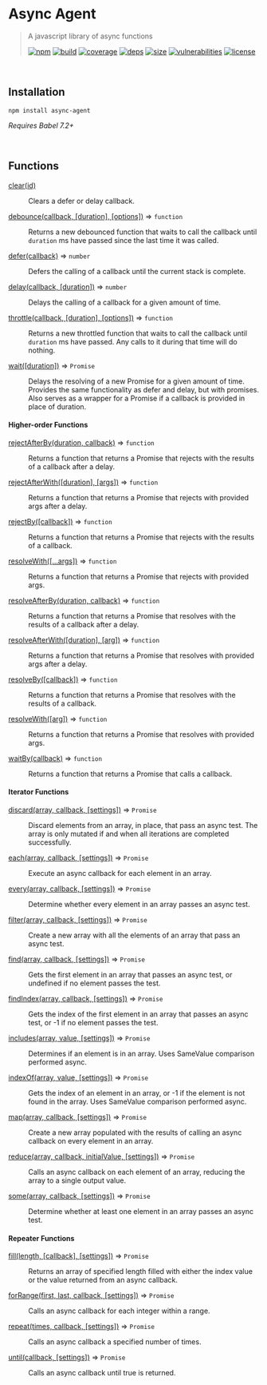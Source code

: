 # Async Agent

> A javascript library of async functions
>
> [![npm][npm]][npm-url]
[![build][build]][build-url]
[![coverage][coverage]][coverage-url]
[![deps][deps]][deps-url]
[![size][size]][size-url]
[![vulnerabilities][vulnerabilities]][vulnerabilities-url]
[![license][license]][license-url]

<br><a name="Installation"></a>

## Installation
```
npm install async-agent
```
_Requires Babel 7.2+_


<br>

## Functions

<dl>
<dt><a href="docs/clear.md">clear(id)</a></dt>
<dd><p>Clears a defer or delay callback.</p>
</dd>
<dt><a href="docs/debounce.md">debounce(callback, [duration], [options])</a> ⇒ <code>function</code></dt>
<dd><p>Returns a new debounced function that waits to call the callback until <code>duration</code> ms have passed since the last time it was called.</p>
</dd>
<dt><a href="docs/defer.md">defer(callback)</a> ⇒ <code>number</code></dt>
<dd><p>Defers the calling of a callback until the current stack is complete.</p>
</dd>
<dt><a href="docs/delay.md">delay(callback, [duration])</a> ⇒ <code>number</code></dt>
<dd><p>Delays the calling of a callback for a given amount of time.</p>
</dd>
<dt><a href="docs/throttle.md">throttle(callback, [duration], [options])</a> ⇒ <code>function</code></dt>
<dd><p>Returns a new throttled function that waits to call the callback until <code>duration</code> ms have passed. Any calls to it during that time will do nothing.</p>
</dd>
<dt><a href="docs/wait.md">wait([duration])</a> ⇒ <code>Promise</code></dt>
<dd><p>Delays the resolving of a new Promise for a given amount of time. Provides the same functionality as defer and delay, but with promises. Also serves as a wrapper for a Promise if a callback is provided in place of duration.</p>
</dd>

#### Higher-order Functions

<dt><a href="docs/rejectAfterBy.md">rejectAfterBy(duration, callback)</a> ⇒ <code>function</code></dt>
<dd><p>Returns a function that returns a Promise that rejects with the results of a callback after a delay.</p>
</dd>
<dt><a href="docs/rejectAfterWith.md">rejectAfterWith([duration], [args])</a> ⇒ <code>function</code></dt>
<dd><p>Returns a function that returns a Promise that rejects with provided args after a delay.</p>
</dd>
<dt><a href="docs/rejectBy.md">rejectBy([callback])</a> ⇒ <code>function</code></dt>
<dd><p>Returns a function that returns a Promise that rejects with the results of a callback.</p>
</dd>
<dt><a href="docs/resolveWith.md">resolveWith([...args])</a> ⇒ <code>function</code></dt>
<dd><p>Returns a function that returns a Promise that rejects with provided args.</p>
</dd>
<dt><a href="docs/resolveAfterBy.md">resolveAfterBy(duration, callback)</a> ⇒ <code>function</code></dt>
<dd><p>Returns a function that returns a Promise that resolves with the results of a callback after a delay.</p>
</dd>
<dt><a href="docs/resolveAfterWith.md">resolveAfterWith([duration], [arg])</a> ⇒ <code>function</code></dt>
<dd><p>Returns a function that returns a Promise that resolves with provided args after a delay.</p>
</dd>
<dt><a href="docs/resolveBy.md">resolveBy([callback])</a> ⇒ <code>function</code></dt>
<dd><p>Returns a function that returns a Promise that resolves with the results of a callback.</p>
</dd>
<dt><a href="docs/resolveWith.md">resolveWith([arg])</a> ⇒ <code>function</code></dt>
<dd><p>Returns a function that returns a Promise that resolves with provided args.</p>
</dd>
<dt><a href="docs/waitBy.md">waitBy(callback)</a> ⇒ <code>function</code></dt>
<dd><p>Returns a function that returns a Promise that calls a callback.</p>
</dd>

#### Iterator Functions

<dt><a href="docs/discard.md">discard(array, callback, [settings])</a> ⇒ <code>Promise</code></dt>
<dd><p>Discard elements from an array, in place, that pass an async test. The array is only mutated if and when all iterations are completed successfully.</p>
</dd>
<dt><a href="docs/each.md">each(array, callback, [settings])</a> ⇒ <code>Promise</code></dt>
<dd><p>Execute an async callback for each element in an array.</p>
</dd>
<dt><a href="docs/every.md">every(array, callback, [settings])</a> ⇒ <code>Promise</code></dt>
<dd><p>Determine whether every element in an array passes an async test.</p>
</dd>
<dt><a href="docs/filter.md">filter(array, callback, [settings])</a> ⇒ <code>Promise</code></dt>
<dd><p>Create a new array with all the elements of an array that pass an async test.</p>
</dd>
<dt><a href="docs/find.md">find(array, callback, [settings])</a> ⇒ <code>Promise</code></dt>
<dd><p>Gets the first element in an array that passes an async test, or undefined if no element passes the test.</p>
</dd>
<dt><a href="docs/findIndex.md">findIndex(array, callback, [settings])</a> ⇒ <code>Promise</code></dt>
<dd><p>Gets the index of the first element in an array that passes an async test, or -1 if no element passes the test.</p>
</dd>
<dt><a href="docs/includes.md">includes(array, value, [settings])</a> ⇒ <code>Promise</code></dt>
<dd><p>Determines if an element is in an array. Uses SameValue comparison performed async.</p>
</dd>
<dt><a href="docs/indexOf.md">indexOf(array, value, [settings])</a> ⇒ <code>Promise</code></dt>
<dd><p>Gets the index of an element in an array, or -1 if the element is not found in the array. Uses SameValue comparison performed async.</p>
</dd>
<dt><a href="docs/map.md">map(array, callback, [settings])</a> ⇒ <code>Promise</code></dt>
<dd><p>Create a new array populated with the results of calling an async callback on every element in an array.</p>
</dd>
<dt><a href="docs/reduce.md">reduce(array, callback, initialValue, [settings])</a> ⇒ <code>Promise</code></dt>
<dd><p>Calls an async callback on each element of an array, reducing the array to a single output value.</p>
</dd>
<dt><a href="docs/some.md">some(array, callback, [settings])</a> ⇒ <code>Promise</code></dt>
<dd><p>Determine whether at least one element in an array passes an async test.</p>
</dd>

#### Repeater Functions

<dt><a href="docs/fill.md">fill(length, [callback], [settings])</a> ⇒ <code>Promise</code></dt>
<dd><p>Returns an array of specified length filled with either the index value or the value returned from an async callback.</p>
</dd>
<dt><a href="docs/forRange.md">forRange(first, last, callback, [settings])</a> ⇒ <code>Promise</code></dt>
<dd><p>Calls an async callback for each integer within a range.</p>
</dd>
<dt><a href="docs/repeat.md">repeat(times, callback, [settings])</a> ⇒ <code>Promise</code></dt>
<dd><p>Calls an async callback a specified number of times.</p>
</dd>
<dt><a href="docs/until.md">until(callback, [settings])</a> ⇒ <code>Promise</code></dt>
<dd><p>Calls an async callback until true is returned.</p>
</dd>
</dl>

[npm]: https://img.shields.io/npm/v/async-agent.svg
[npm-url]: https://npmjs.com/package/async-agent
[build]: https://travis-ci.org/DarrenPaulWright/async-agent.svg?branch&#x3D;master
[build-url]: https://travis-ci.org/DarrenPaulWright/async-agent
[coverage]: https://coveralls.io/repos/github/DarrenPaulWright/async-agent/badge.svg?branch&#x3D;master
[coverage-url]: https://coveralls.io/github/DarrenPaulWright/async-agent?branch&#x3D;master
[deps]: https://david-dm.org/DarrenPaulWright/async-agent.svg
[deps-url]: https://david-dm.org/DarrenPaulWright/async-agent
[size]: https://packagephobia.now.sh/badge?p&#x3D;async-agent
[size-url]: https://packagephobia.now.sh/result?p&#x3D;async-agent
[vulnerabilities]: https://snyk.io/test/github/DarrenPaulWright/async-agent/badge.svg?targetFile&#x3D;package.json
[vulnerabilities-url]: https://snyk.io/test/github/DarrenPaulWright/async-agent?targetFile&#x3D;package.json
[license]: https://img.shields.io/github/license/DarrenPaulWright/async-agent.svg
[license-url]: https://npmjs.com/package/async-agent/LICENSE.md
